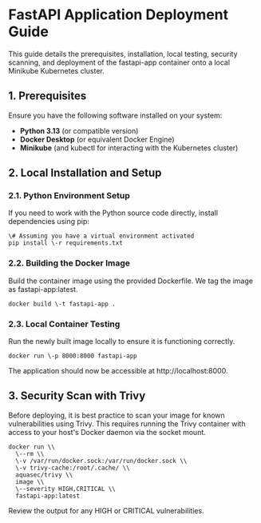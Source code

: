 # **FastAPI Application Deployment Guide**

This guide details the prerequisites, installation, local testing, security scanning, and deployment of the fastapi-app container onto a local Minikube Kubernetes cluster.

## **1\. Prerequisites**

Ensure you have the following software installed on your system:

* **Python 3.13** (or compatible version)  
* **Docker Desktop** (or equivalent Docker Engine)  
* **Minikube** (and kubectl for interacting with the Kubernetes cluster)

## **2\. Local Installation and Setup**

### **2.1. Python Environment Setup**

If you need to work with the Python source code directly, install dependencies using pip:

```
\# Assuming you have a virtual environment activated  
pip install \-r requirements.txt
```

### **2.2. Building the Docker Image**

Build the container image using the provided Dockerfile. We tag the image as fastapi-app:latest.

```
docker build \-t fastapi-app .
```

### **2.3. Local Container Testing**

Run the newly built image locally to ensure it is functioning correctly.

```
docker run \-p 8000:8000 fastapi-app
```

The application should now be accessible at http://localhost:8000.

## **3\. Security Scan with Trivy**

Before deploying, it is best practice to scan your image for known vulnerabilities using Trivy. This requires running the Trivy container with access to your host's Docker daemon via the socket mount.

```
docker run \\  
  \--rm \\  
  \-v /var/run/docker.sock:/var/run/docker.sock \\  
  \-v trivy-cache:/root/.cache/ \\  
  aquasec/trivy \\  
  image \\  
  \--severity HIGH,CRITICAL \\  
  fastapi-app:latest
  ```

Review the output for any HIGH or CRITICAL vulnerabilities.